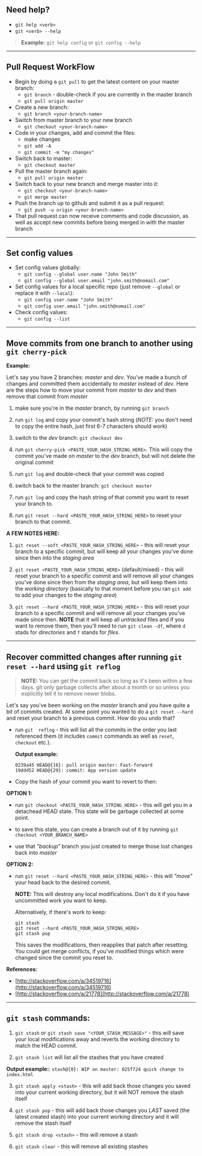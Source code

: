 ## Need help?
- ```git help <verb>```
- ```git <verb> --help```

> **Example:** ```git help config``` or ```git config --help```

---

## Pull Request WorkFlow
- Begin by doing a ```git pull``` to get the latest content on your master branch:
  - ```git branch``` - double-check if you are currently in the master branch
  - ```git pull origin master```
- Create a new branch:
  - ```git branch <your-branch-name>```
- Switch from master branch to your new branch
  - ```git checkout <your-branch-name>```
- Code in your changes, add and commit the files:
  - make changes
  - ```git add -A```
  - ```git commit -m "my changes"```
- Switch back to master: 
  - ```git checkout master```
- Pull the master branch again:
  - ```git pull origin master```
- Switch back to your new branch and merge master into it:
  - ```git checkout <your-branch-name>```
  - ```git merge master```
- Push the branch up to github and submit it as a pull request:
  - ```git push -u origin <your-branch-name>```
- That pull request can now receive comments and code discussion, as well as accept new commits before being merged in with the master branch

---

## Set config values
- Set config values globally:
  - ```git config --global user.name "John Smith"```
  - ```git config --global user.email "john.smith@nomail.com"```
- Set config values for a local specific repo (just remove ```--global``` or replace it with ```--local```):
  - ```git config user.name "John Smith"```
  - ```git config user.email "john.smith@nomail.com"```
- Check config values:
  - ```git config --list```

---

## Move commits from one branch to another using ```git cherry-pick```
**Example:**

Let's say you have 2 branches: *master* and *dev*. You've made a bunch of changes and committed them accidentally to *master* instead of *dev*. Here are the steps how to move your commit from *master* to *dev* and then remove that commit from *master*

1. make sure you're in the *master* branch, by running ```git branch```

2. run ```git log``` and copy your commit's hash string (*NOTE:* you don't need to copy the entire hash, just first 6-7 characters should work)

3. switch to the *dev* branch: ```git checkout dev```

4. run ```git cherry-pick <PASTE_YOUR_HASH_STRING_HERE>```. This will copy the commit you've made on *master* to the *dev* branch, but will not delete the original commit

5. run ```git log``` and double-check that your commit was copied

6. switch back to the master branch: ```git checkout master```

7. run ```git log``` and copy the hash string of that commit you want to reset your branch to.

8. run ```git reset --hard <PASTE_YOUR_HASH_STRING_HERE>``` to reset your branch to that commit.

**A FEW NOTES HERE:**

1. ```git reset --soft <PASTE_YOUR_HASH_STRING_HERE>``` - this will reset your branch to a specific commit, but will keep all your changes you've done since then into the *staging area*

2. ```git reset <PASTE_YOUR_HASH_STRING_HERE>``` (default/mixed) - this will reset your branch to a specific commit and will remove all your changes you've done since then from the *staging area*, but will keep them into the *working directory* (basically to that moment before you ran ```git add``` to add your changes to the *staging area*)

3. ```git reset --hard <PASTE_YOUR_HASH_STRING_HERE>``` - this will reset your branch to a specific commit and will remove all your changes you've made since then. **NOTE** that it will keep all *untracked* files and if you want to remove them, then you'll need to run ```git clean -df```, where ```d``` stads for *directories* and ```f``` stands for *files*.

---

## Recover committed changes after running ```git reset --hard``` using ```git reflog```

> **NOTE:** You can get the commit back so long as it's been within a few days. git only garbage collects after about a month or so unless you explicitly tell it to remove newer blobs.

Let's say you've been working on the *master* branch and you have quite a bit of commits created. At some point you wanted to do a ```git reset --hard``` and reset your branch to a previous commit. How do you undo that?

- run ```git  reflog``` - this will list all the commits in the order you last referenced them (it includes ```commit``` commands as well as ```reset```, ```checkout``` etc.). 
  
  **Output example:** 
  
  ```
  0239a45 HEAD@{16}: pull origin master: Fast-forward
  19ddd52 HEAD@{29}: commit: App version update
  ```

- Copy the hash of your commit you want to revert to then:

**OPTION 1:**

- run ```git checkout <PASTE_YOUR_HASH_STRING_HERE>``` - this will get you in a detachead HEAD state. This state will be garbage collected at some point.

- to save this state, you can create a branch out of it by running ```git checkout <YOUR_BRANCH_NAME>```

- use that *"backup"* branch you just created to merge those lost changes back into *master*

**OPTION 2:**

- run ```git reset --hard <PASTE_YOUR_HASH_STRING_HERE>``` - this will *"move"* your head back to the desired commit.
  
  **NOTE:** This will destroy any local modifications. Don't do it if you have uncommitted work you want to keep.
  
  Alternatively, if there's work to keep:
  
  ```
  git stash
  git reset --hard <PASTE_YOUR_HASH_STRING_HERE>
  git stash pop
  ```
  
  This saves the modifications, then reapplies that patch after resetting. You could get merge conflicts, if you've modified things which were changed since the commit you reset to.
  
**References:**

- [http://stackoverflow.com/a/34519716](http://stackoverflow.com/a/34519716)
- [http://stackoverflow.com/a/21778](http://stackoverflow.com/a/21778)

---

## ```git stash``` commands:

1. ```git stash``` or ```git stash save "<YOUR_STASH_MESSAGE>"``` - this will save your local modifications away and reverts the working directory to match the HEAD commit.

2. ```git stash list``` will list all the stashes that you have created

  **Output example:**: ```stash@{0}: WIP on master: 025f724 quick change to index.html```

3. ```git stash apply <stash>``` - this will add back those changes you saved into your current working directory, but it will NOT remove the stash itself

4. ```git stash pop``` - this will add back those changes you *LAST* saved (the latest created stash) into your current working directory and it will remove the stash itself

5. ```git stash drop <stash>``` - this will remove a stash

6. ```git stash clear``` - this will remove all existing stashes
